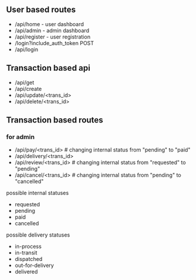 ## User based routes

- /api/home - user dashboard
- /api/admin - admin dashboard
- /api/register - user registration
- /login?include_auth_token POST
- /api/login

## Transaction based api

- /api/get
- /api/create
- /api/update/<trans_id>
- /api/delete/<trans_id>

## Transaction based routes 
### for admin
- /api/pay/<trans_id> # changing internal status from "pending" to "paid" 
- /api/delivery/<trans_id>
- /api/review/<trans_id> # changing internal status from "requested" to "pending"
- /api/cancel/<trans_id>  # changing internal status from "pending" to "cancelled" 

possible internal statuses         
- requested
- pending
- paid
- cancelled

possible delivery statuses
- in-process
- in-transit
- dispatched
- out-for-delivery
- delivered 
